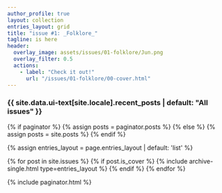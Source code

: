 ```yaml
---
author_profile: true
layout: collection
entries_layout: grid
title: "issue #1: _Folklore_"
tagline: is here
header:
  overlay_image: assets/issues/01-folklore/Jun.png
  overlay_filter: 0.5
  actions:
    - label: "Check it out!"
      url: "/issues/01-folklore/00-cover.html"
---
```


<h3 class="archive__subtitle">{{ site.data.ui-text[site.locale].recent_posts | default: "All issues" }}</h3>

{% if paginator %}
  {% assign posts = paginator.posts %}
{% else %}
  {% assign posts = site.posts %}
{% endif %}

{% assign entries_layout = page.entries_layout | default: 'list' %}
<div class="entries-{{ entries_layout }}">
{% for post in site.issues %}
  {% if post.is_cover %}
  {% include archive-single.html type=entries_layout %}
  {% endif %}
{% endfor %}
<div class="entries-{{ entries_layout }}">

{% include paginator.html %}
